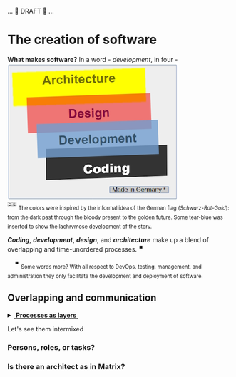 ... 🚧 DRAFT 🚧 ...

# The creation of software

**What makes software?** In a word - _development_, in four - \
[![For colors of software](../pencraft/readme+/_rsc/_img/illus/dev/fromBlackCodeToGoldenArc.jpg)](../pencraft/readme+/_rsc/)\
<sup>:de:</sup> <sub>The colors were inspired by the informal idea of the German flag (_Schwarz-Rot-Gold_): from the dark past through the bloody present to the golden future. Some tear-blue was inserted to show the lachrymose development of the story.</sub>

**_Coding_**, **_development_**, **_design_**, and **_architecture_** make up a blend of overlapping and time-unordered processes.&nbsp;<sup>:stop_button:</sup>

&nbsp;&nbsp;&nbsp;&nbsp;<sup>:stop_button:</sup> <sub>Some words more? With all respect to DevOps, testing, management, and administration they only facilitate the development and deployment of software.</sub>

## Overlapping and communication

<details>
<summary><ins>&nbsp;<b>Processes as layers</b>&nbsp;</ins></summary>


</details>

Let's see them intermixed

### Persons, roles, or tasks? 

### Is there an architect as in Matrix?


